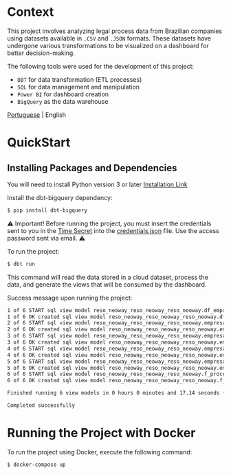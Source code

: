  # Context

This project involves analyzing legal process data from Brazilian companies using datasets available in `.CSV` and `.JSON` formats. These datasets have undergone various transformations to be visualized on a dashboard for better decision-making.

The following tools were used for the development of this project:
- `DBT` for data transformation (ETL processes)
- `SQL` for data management and manipulation
- `Power BI` for dashboard creation
- `BigQuery` as the data warehouse

[Portuguese](./README.md]) | English

# QuickStart
## Installing Packages and Dependencies

You will need to install Python version 3 or later
[Installation Link](https://www.python.org/downloads/)

Install the dbt-bigquery dependency:
```bash
$ pip install dbt-bigquery
``` 

:warning: 
Important! Before running the project, you must insert the credentials sent to you in the [Time Secret](https://onetimesecret.com/secret/4787trnegpnwxaarsxbt1f0kjv3e94f) into the [credentials.json](./credentials.json) file. Use the access password sent via email. :warning:

To run the project: 
```bash
$ dbt run 
```

This command will read the data stored in a cloud dataset, process the data, and generate the views that will be consumed by the dashboard.

Success message upon running the project:
```bash
1 of 6 START sql view model reso_neoway_reso_neoway_reso_neoway.df_empresas .... [RUN]
1 of 6 OK created sql view model reso_neoway_reso_neoway_reso_neoway.df_empresas  [CREATE VIEW (0 processed) in 2.24s]
2 of 6 START sql view model reso_neoway_reso_neoway_reso_neoway.empresas_nivel_atividade  [RUN]
2 of 6 OK created sql view model reso_neoway_reso_neoway_reso_neoway.empresas_nivel_atividade  [CREATE VIEW (0 processed) in 1.98s]
3 of 6 START sql view model reso_neoway_reso_neoway_reso_neoway.empresas_porte . [RUN]
3 of 6 OK created sql view model reso_neoway_reso_neoway_reso_neoway.empresas_porte  [CREATE VIEW (0 processed) in 2.03s]
4 of 6 START sql view model reso_neoway_reso_neoway_reso_neoway.empresas_saude_tributaria  [RUN]
4 of 6 OK created sql view model reso_neoway_reso_neoway_reso_neoway.empresas_saude_tributaria  [CREATE VIEW (0 processed) in 1.98s]
5 of 6 START sql view model reso_neoway_reso_neoway_reso_neoway.empresas_simples  [RUN]
5 of 6 OK created sql view model reso_neoway_reso_neoway_reso_neoway.empresas_simples  [CREATE VIEW (0 processed) in 2.04s]
6 of 6 START sql view model reso_neoway_reso_neoway_reso_neoway.f_processos_juridicos  [RUN]
6 of 6 OK created sql view model reso_neoway_reso_neoway_reso_neoway.f_processos_juridicos  [CREATE VIEW (0 processed) in 2.05s]

Finished running 6 view models in 0 hours 0 minutes and 17.14 seconds (17.14s).

Completed successfully
```

# Running the Project with Docker
To run the project using Docker, execute the following command:
```bash
$ docker-compose up
```